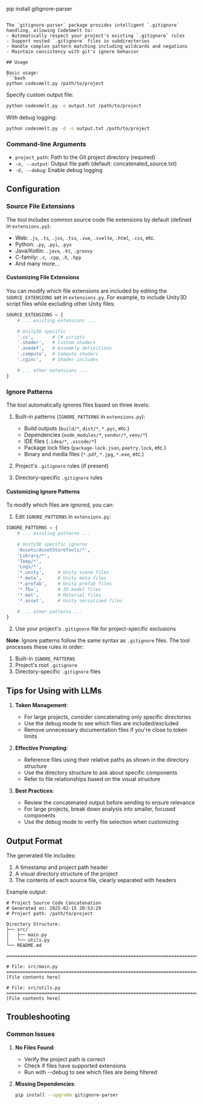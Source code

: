 pip install gitignore-parser
```

The `gitignore-parser` package provides intelligent `.gitignore` handling, allowing CodeSmelt to:
- Automatically respect your project's existing `.gitignore` rules
- Support nested `.gitignore` files in subdirectories
- Handle complex pattern matching including wildcards and negations
- Maintain consistency with git's ignore behavior

## Usage

Basic usage:
```bash
python codesmelt.py /path/to/project
```

Specify custom output file:
```bash
python codesmelt.py -o output.txt /path/to/project
```

With debug logging:
```bash
python codesmelt.py -d -o output.txt /path/to/project
```

### Command-line Arguments
- `project_path`: Path to the Git project directory (required)
- `-o, --output`: Output file path (default: concatenated_source.txt)
- `-d, --debug`: Enable debug logging

## Configuration

### Source File Extensions
The tool includes common source code file extensions by default (defined in `extensions.py`):
- Web: `.js`, `.ts`, `.jsx`, `.tsx`, `.vue`, `.svelte`, `.html`, `.css`, etc.
- Python: `.py`, `.pyi`, `.pyx`
- Java/Kotlin: `.java`, `.kt`, `.groovy`
- C-family: `.c`, `.cpp`, `.h`, `.hpp`
- And many more...

#### Customizing File Extensions
You can modify which file extensions are included by editing the `SOURCE_EXTENSIONS` set in `extensions.py`. For example, to include Unity3D script files while excluding other Unity files:

```python
SOURCE_EXTENSIONS = {
    # ... existing extensions ...

    # Unity3D specific
    '.cs',       # C# scripts
    '.shader',   # Custom shaders
    '.asmdef',   # Assembly definitions
    '.compute',  # Compute shaders
    '.cginc',    # Shader includes

    # ... other extensions ...
}
```

### Ignore Patterns
The tool automatically ignores files based on three levels:

1. Built-in patterns (`IGNORE_PATTERNS` in `extensions.py`):
   - Build outputs (`build/*`, `dist/*`, `*.pyc`, etc.)
   - Dependencies (`node_modules/*`, `vendor/*`, `venv/*`)
   - IDE files (`.idea/*`, `.vscode/*`)
   - Package lock files (`package-lock.json`, `poetry.lock`, etc.)
   - Binary and media files (`*.pdf`, `*.jpg`, `*.exe`, etc.)

2. Project's `.gitignore` rules (if present)
3. Directory-specific `.gitignore` rules

#### Customizing Ignore Patterns
To modify which files are ignored, you can:

1. Edit `IGNORE_PATTERNS` in `extensions.py`:
```python
IGNORE_PATTERNS = {
    # ... existing patterns ...

    # Unity3D specific ignores
    'Assets/AssetStoreTools/*',
    'Library/*',
    'Temp/*',
    'Logs/*',
    '*.unity',     # Unity scene files
    '*.meta',      # Unity meta files
    '*.prefab',    # Unity prefab files
    '*.fbx',       # 3D model files
    '*.mat',       # Material files
    '*.asset',     # Unity serialized files

    # ... other patterns ...
}
```

2. Use your project's `.gitignore` file for project-specific exclusions

**Note**: Ignore patterns follow the same syntax as `.gitignore` files. The tool processes these rules in order:
1. Built-in `IGNORE_PATTERNS`
2. Project's root `.gitignore`
3. Directory-specific `.gitignore` files

## Tips for Using with LLMs

1. **Token Management**:
   - For large projects, consider concatenating only specific directories
   - Use the debug mode to see which files are included/excluded
   - Remove unnecessary documentation files if you're close to token limits

2. **Effective Prompting**:
   - Reference files using their relative paths as shown in the directory structure
   - Use the directory structure to ask about specific components
   - Refer to file relationships based on the visual structure

3. **Best Practices**:
   - Review the concatenated output before sending to ensure relevance
   - For large projects, break down analysis into smaller, focused components
   - Use the debug mode to verify file selection when customizing

## Output Format

The generated file includes:
1. A timestamp and project path header
2. A visual directory structure of the project
3. The contents of each source file, clearly separated with headers

Example output:
```
# Project Source Code Concatenation
# Generated on: 2025-02-15 20:53:29
# Project path: /path/to/project

Directory Structure:
├── src/
│   ├── main.py
│   └── utils.py
└── README.md

================================================================================

# File: src/main.py
================================================================================
[File contents here]

# File: src/utils.py
================================================================================
[File contents here]
```

## Troubleshooting

### Common Issues

1. **No Files Found**:
   - Verify the project path is correct
   - Check if files have supported extensions
   - Run with --debug to see which files are being filtered

2. **Missing Dependencies**:
   ```bash
   pip install --upgrade gitignore-parser